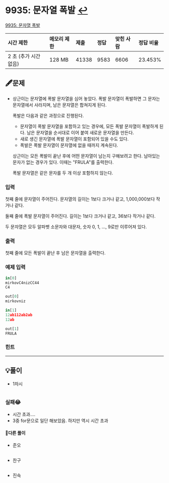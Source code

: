 # 9935: 문자열 폭발  [↩](../../acmicpc)

[9935: 문자열 폭발](https://www.acmicpc.net/problem/9935)

| 시간 제한             | 메모리 제한 | 제출  | 정답 | 맞힌 사람 | 정답 비율 |
| :-------------------- | :---------- | :---- | :--- | :-------- | :-------- |
| 2 초 (추가 시간 없음) | 128 MB      | 41338 | 9583 | 6606      | 23.453%   |

## 🖋️문제

- 상근이는 문자열에 폭발 문자열을 심어 놓았다. 폭발 문자열이 폭발하면 그 문자는 문자열에서 사라지며, 남은 문자열은 합쳐지게 된다.

  폭발은 다음과 같은 과정으로 진행된다.

  - 문자열이 폭발 문자열을 포함하고 있는 경우에, 모든 폭발 문자열이 폭발하게 된다. 남은 문자열을 순서대로 이어 붙여 새로운 문자열을 만든다.
  - 새로 생긴 문자열에 폭발 문자열이 포함되어 있을 수도 있다.
  - 폭발은 폭발 문자열이 문자열에 없을 때까지 계속된다.

  상근이는 모든 폭발이 끝난 후에 어떤 문자열이 남는지 구해보려고 한다. 남아있는 문자가 없는 경우가 있다. 이때는 "FRULA"를 출력한다.

  폭발 문자열은 같은 문자를 두 개 이상 포함하지 않는다.

### 입력

첫째 줄에 문자열이 주어진다. 문자열의 길이는 1보다 크거나 같고, 1,000,000보다 작거나 같다.

둘째 줄에 폭발 문자열이 주어진다. 길이는 1보다 크거나 같고, 36보다 작거나 같다.

두 문자열은 모두 알파벳 소문자와 대문자, 숫자 0, 1, ..., 9로만 이루어져 있다.

### 출력

첫째 줄에 모든 폭발이 끝난 후 남은 문자열을 출력한다.

### 예제 입력

```python
in[0]
mirkovC4nizCC44
C4

out[0]
mirkovniz

in[1]
12ab112ab2ab
12ab

out[1]
FRULA
```

### 힌트





---

## 💡풀이

* 1차시

```python

```

###  실패😂

* 시간 초과....
* 3중 for문으로 일단 해보았음. 하지만 역시 시간 초과

#### 🤝다른 풀이

* 준오

```python

```

* 찬구

```java

```

* 진숙

```java

```

